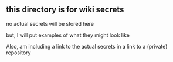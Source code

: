 ## this directory is for wiki secrets

no actual secrets will be stored here

but, I will put examples of what they might look like

Also, am including a link to the actual secrets in a link to a (private) repository